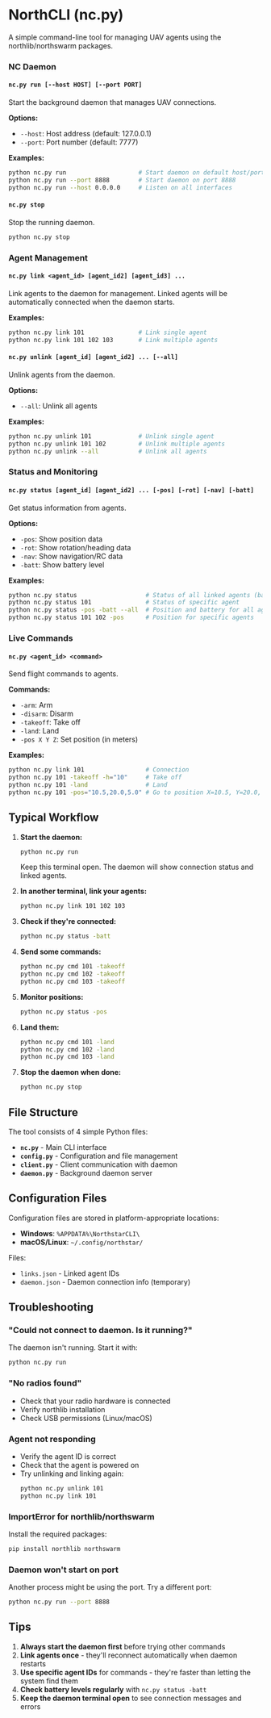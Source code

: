 # NorthCLI (nc.py)

A simple command-line tool for managing UAV agents using the northlib/northswarm packages.

### NC Daemon 

#### `nc.py run [--host HOST] [--port PORT]`
Start the background daemon that manages UAV connections.

**Options:**
- `--host`: Host address (default: 127.0.0.1)
- `--port`: Port number (default: 7777)

**Examples:**
```bash
python nc.py run                    # Start daemon on default host/port
python nc.py run --port 8888        # Start daemon on port 8888
python nc.py run --host 0.0.0.0     # Listen on all interfaces
```

#### `nc.py stop`
Stop the running daemon.

```bash
python nc.py stop
```

### Agent Management

#### `nc.py link <agent_id> [agent_id2] [agent_id3] ...`
Link agents to the daemon for management. Linked agents will be automatically connected when the daemon starts.

**Examples:**
```bash
python nc.py link 101               # Link single agent
python nc.py link 101 102 103       # Link multiple agents
```

#### `nc.py unlink [agent_id] [agent_id2] ... [--all]`
Unlink agents from the daemon.

**Options:**
- `--all`: Unlink all agents

**Examples:**
```bash
python nc.py unlink 101             # Unlink single agent
python nc.py unlink 101 102         # Unlink multiple agents
python nc.py unlink --all           # Unlink all agents
```

### Status and Monitoring

#### `nc.py status [agent_id] [agent_id2] ... [-pos] [-rot] [-nav] [-batt]`
Get status information from agents.

**Options:**
- `-pos`: Show position data
- `-rot`: Show rotation/heading data
- `-nav`: Show navigation/RC data
- `-batt`: Show battery level

**Examples:**
```bash
python nc.py status                   # Status of all linked agents (basic)
python nc.py status 101               # Status of specific agent
python nc.py status -pos -batt --all  # Position and battery for all agents
python nc.py status 101 102 -pos      # Position for specific agents
```

### Live Commands

#### `nc.py <agent_id> <command>`
Send flight commands to agents.

**Commands:**
- `-arm`: Arm
- `-disarm`: Disarm
- `-takeoff`: Take off
- `-land`: Land
- `-pos X Y Z`: Set position (in meters)

**Examples:**
```bash
python nc.py link 101                 # Connection
python nc.py 101 -takeoff -h="10"     # Take off
python nc.py 101 -land                # Land
python nc.py 101 -pos="10.5,20.0,5.0" # Go to position X=10.5, Y=20.0, Z=5.0
```

## Typical Workflow

1. **Start the daemon:**
   ```bash
   python nc.py run
   ```
   Keep this terminal open. The daemon will show connection status and linked agents.

2. **In another terminal, link your agents:**
   ```bash
   python nc.py link 101 102 103
   ```

3. **Check if they're connected:**
   ```bash
   python nc.py status -batt
   ```

4. **Send some commands:**
   ```bash
   python nc.py cmd 101 -takeoff
   python nc.py cmd 102 -takeoff
   python nc.py cmd 103 -takeoff
   ```

5. **Monitor positions:**
   ```bash
   python nc.py status -pos
   ```

6. **Land them:**
   ```bash
   python nc.py cmd 101 -land
   python nc.py cmd 102 -land
   python nc.py cmd 103 -land
   ```

7. **Stop the daemon when done:**
   ```bash
   python nc.py stop
   ```

## File Structure

The tool consists of 4 simple Python files:

- **`nc.py`** - Main CLI interface
- **`config.py`** - Configuration and file management
- **`client.py`** - Client communication with daemon
- **`daemon.py`** - Background daemon server

## Configuration Files

Configuration files are stored in platform-appropriate locations:

- **Windows**: `%APPDATA%\NorthstarCLI\`
- **macOS/Linux**: `~/.config/northstar/`

Files:
- `links.json` - Linked agent IDs
- `daemon.json` - Daemon connection info (temporary)

## Troubleshooting

### "Could not connect to daemon. Is it running?"
The daemon isn't running. Start it with:
```bash
python nc.py run
```

### "No radios found"
- Check that your radio hardware is connected
- Verify northlib installation
- Check USB permissions (Linux/macOS)

### Agent not responding
- Verify the agent ID is correct
- Check that the agent is powered on
- Try unlinking and linking again:
  ```bash
  python nc.py unlink 101
  python nc.py link 101
  ```

### ImportError for northlib/northswarm
Install the required packages:
```bash
pip install northlib northswarm
```

### Daemon won't start on port
Another process might be using the port. Try a different port:
```bash
python nc.py run --port 8888
```

## Tips

1. **Always start the daemon first** before trying other commands
2. **Link agents once** - they'll reconnect automatically when daemon restarts
3. **Use specific agent IDs** for commands - they're faster than letting the system find them
4. **Check battery levels regularly** with `nc.py status -batt`
5. **Keep the daemon terminal open** to see connection messages and errors